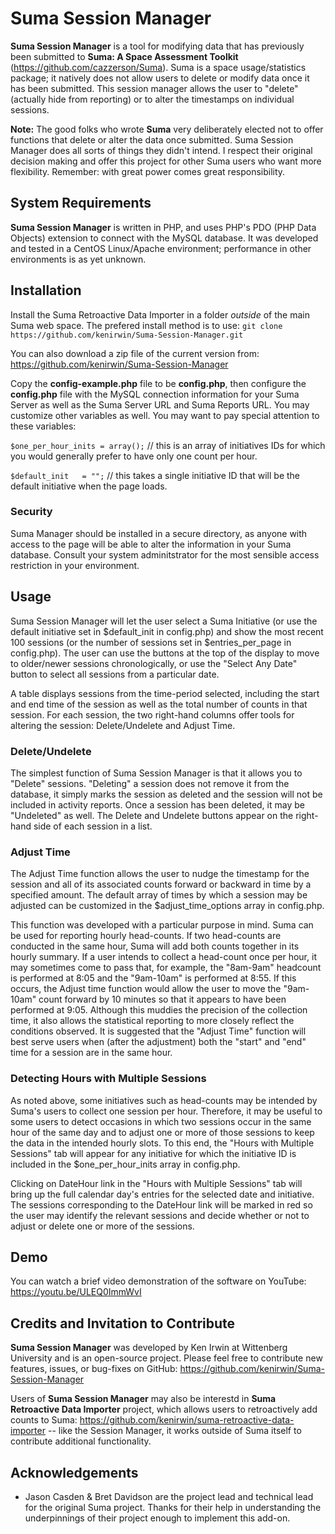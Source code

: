 # Suma Session Manager

**Suma Session Manager** is a tool for modifying data that has previously been submitted to **Suma: A Space Assessment Toolkit** (https://github.com/cazzerson/Suma). Suma is a space usage/statistics package; it natively does not allow users to delete or modify data once it has been submitted. This session manager allows the user to "delete" (actually hide from reporting) or to alter the timestamps on individual sessions. 

**Note:** The good folks who wrote **Suma** very deliberately elected not to offer functions that delete or alter the data once submitted. Suma Session Manager does all sorts of things they didn't intend. I respect their original decision making and offer this project for other Suma users who want more flexibility. Remember: with great power comes great responsibility. 

## System Requirements

**Suma Session Manager** is written in PHP, and uses PHP's PDO (PHP Data Objects) extension to connect with the MySQL database. It was developed and tested in a CentOS Linux/Apache environment; performance in other environments is as yet unknown. 

## Installation

Install the Suma Retroactive Data Importer in a folder *outside* of the main Suma web space. The prefered install method is to use: 
`git clone https://github.com/kenirwin/Suma-Session-Manager.git`

You can also download a zip file of the current version from: 
https://github.com/kenirwin/Suma-Session-Manager

Copy the **config-example.php** file to be **config.php**, then configure the **config.php** file with the MySQL connection information for your Suma Server as well as the Suma Server URL and Suma Reports URL. You may customize other variables as well. You may want to pay special attention to these variables:

`$one_per_hour_inits = array();` // this is an array of initiatives IDs for which you would generally prefer to have only one count per hour. 

`$default_init   = "";` // this takes a single initiative ID that will be the default initiative when the page loads. 

### Security

Suma Manager should be installed in a secure directory, as anyone with access to the page will be able to alter the information in your Suma database. Consult your system adminitstrator for the most sensible access restriction in your environment.

## Usage

Suma Session Manager will let the user select a Suma Initiative (or use the default initiative set in $default_init in config.php) and show the most recent 100 sessions (or the number of sessions set in $entries_per_page in config.php). The user can use the buttons at the top of the display to move to older/newer sessions chronologically, or use the "Select Any Date" button to select all sessions from a particular date. 

A table displays sessions from the time-period selected, including the start and end time of the session as well as the total number of counts in that session. For each session, the two right-hand columns offer tools for altering the session: Delete/Undelete and Adjust Time. 

### Delete/Undelete
The simplest function of Suma Session Manager is that it allows you to "Delete" sessions. "Deleting" a session does not remove it from the database, it simply marks the session as deleted and the session will not be included in activity reports. Once a session has been deleted, it may be "Undeleted" as well. The Delete and Undelete buttons appear on the right-hand side of each session in a list. 

### Adjust Time
The Adjust Time function allows the user to nudge the timestamp for the session and all of its associated counts forward or backward in time by a specified amount. The default array of times by which a session may be adjusted can be customized in the $adjust_time_options array in config.php. 

This function was developed with a particular purpose in mind. Suma can be used for reporting hourly head-counts. If two head-counts are conducted in the same hour, Suma will add both counts together in its hourly summary. If a user intends to collect a head-count once per hour, it may sometimes come to pass that, for example, the "8am-9am" headcount is performed at 8:05 and the "9am-10am" is performed at 8:55. If this occurs, the Adjust time function would allow the user to move the "9am-10am" count forward by 10 minutes so that it appears to have been performed at 9:05. Although this muddies the precision of the collection time, it also allows the statistical reporting to more closely reflect the conditions observed. It is suggested that the "Adjust Time" function will best serve users when (after the adjustment) both the "start" and "end" time for a session are in the same hour.

### Detecting Hours with Multiple Sessions

As noted above, some initiatives such as head-counts may be intended by Suma's users to collect one session per hour. Therefore, it may be useful to some users to detect occasions in which two sessions occur in the same hour of the same day and to adjust one or more of those sessions to keep the data in the intended hourly slots. To this end, the "Hours with Multiple Sessions" tab will appear for any initiative for which the initiative ID is included in the $one_per_hour_inits array in config.php. 

Clicking on DateHour link in the "Hours with Multiple Sessions" tab will bring up the full calendar day's entries for the selected date and initiative. The sessions corresponding to the DateHour link will be marked in red so the user may identify the relevant sessions and decide whether or not to adjust or delete one or more of the sessions.


## Demo

You can watch a brief video demonstration of the software on YouTube:
https://youtu.be/ULEQ0ImmWvI

## Credits and Invitation to Contribute

**Suma Session Manager** was developed by Ken Irwin at Wittenberg University and is an open-source project. Please feel free to contribute new features, issues, or bug-fixes on GitHub: https://github.com/kenirwin/Suma-Session-Manager

Users of **Suma Session Manager** may also be interestd in **Suma Retroactive Data Importer** project, which allows users to retroactively add counts to Suma: https://github.com/kenirwin/suma-retroactive-data-importer -- like the Session Manager, it works outside of Suma itself to contribute additional functionality. 

## Acknowledgements
   * Jason Casden & Bret Davidson are the project lead and technical lead for the original Suma project. Thanks for their help in understanding the underpinnings of their project enough to implement this add-on.

